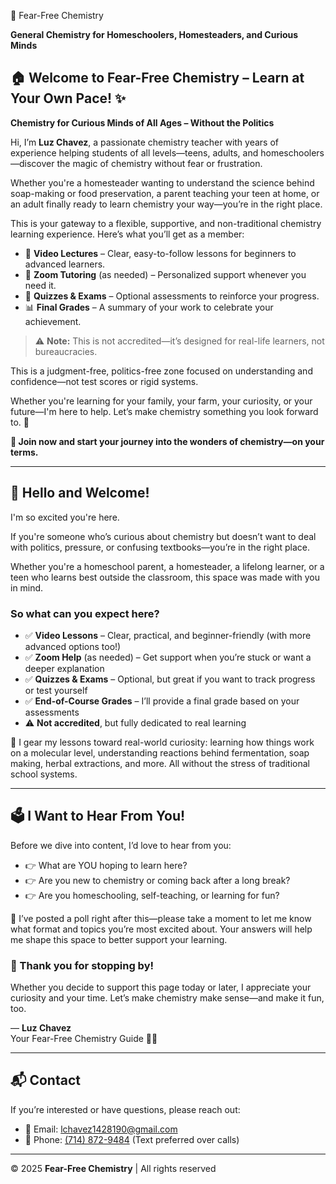 🌟 Fear-Free Chemistry

**General Chemistry for Homeschoolers, Homesteaders, and Curious Minds**

## 🏠 Welcome to Fear-Free Chemistry – Learn at Your Own Pace! ✨

**Chemistry for Curious Minds of All Ages – Without the Politics**

Hi, I’m **Luz Chavez**, a passionate chemistry teacher with years of experience helping students of all levels—teens, adults, and homeschoolers—discover the magic of chemistry without fear or frustration.

Whether you're a homesteader wanting to understand the science behind soap-making or food preservation, a parent teaching your teen at home, or an adult finally ready to learn chemistry your way—you’re in the right place.

This is your gateway to a flexible, supportive, and non-traditional chemistry learning experience. Here’s what you’ll get as a member:

- 🧪 **Video Lectures** – Clear, easy-to-follow lessons for beginners to advanced learners.
- 💬 **Zoom Tutoring** (as needed) – Personalized support whenever you need it.
- 📝 **Quizzes & Exams** – Optional assessments to reinforce your progress.
- 📊 **Final Grades** – A summary of your work to celebrate your achievement.

> ⚠️ **Note:** This is not accredited—it’s designed for real-life learners, not bureaucracies.

This is a judgment-free, politics-free zone focused on understanding and confidence—not test scores or rigid systems.

Whether you're learning for your family, your farm, your curiosity, or your future—I'm here to help. Let’s make chemistry something you look forward to. 🧡

**🔬 Join now and start your journey into the wonders of chemistry—on your terms.**

---

## 👋 Hello and Welcome!

I'm so excited you're here.

If you're someone who’s curious about chemistry but doesn’t want to deal with politics, pressure, or confusing textbooks—you’re in the right place.

Whether you're a homeschool parent, a homesteader, a lifelong learner, or a teen who learns best outside the classroom, this space was made with you in mind.

### So what can you expect here?

- ✅ **Video Lessons** – Clear, practical, and beginner-friendly (with more advanced options too!)
- ✅ **Zoom Help** (as needed) – Get support when you’re stuck or want a deeper explanation
- ✅ **Quizzes & Exams** – Optional, but great if you want to track progress or test yourself
- ✅ **End-of-Course Grades** – I’ll provide a final grade based on your assessments
- ⚠️ **Not accredited**, but fully dedicated to real learning

🌿 I gear my lessons toward real-world curiosity: learning how things work on a molecular level, understanding reactions behind fermentation, soap making, herbal extractions, and more. All without the stress of traditional school systems.

---

## 🗳️ I Want to Hear From You!

Before we dive into content, I’d love to hear from you:

- 👉 What are YOU hoping to learn here?
- 👉 Are you new to chemistry or coming back after a long break?
- 👉 Are you homeschooling, self-teaching, or learning for fun?

📣 I’ve posted a poll right after this—please take a moment to let me know what format and topics you’re most excited about. Your answers will help me shape this space to better support your learning.

### 💛 Thank you for stopping by!

Whether you decide to support this page today or later, I appreciate your curiosity and your time. Let’s make chemistry make sense—and make it fun, too.

— **Luz Chavez**  
Your Fear-Free Chemistry Guide 🧪✨

---

## 📬 Contact

If you’re interested or have questions, please reach out:

- 📧 Email: [lchavez1428190@gmail.com](mailto:lchavez1428190@gmail.com)
- 📱 Phone: [(714) 872-9484](tel:7148729484) (Text preferred over calls)

---


© 2025 **Fear-Free Chemistry** | All rights reserved
